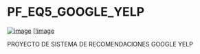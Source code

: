 # PF_EQ5_GOOGLE_YELP

[![image](https://github.com/0Notak/PF_EQ5_GOOGLE_YELP/assets/149798101/3e7b0ccc-84a4-4bba-bfab-8be18e294c2a)](https://camo.githubusercontent.com/953e3aeda5322462b234c4dace6aa8796f4bc6e250efc943c4091b189a6b237e/68747470733a2f2f75706c6f61642e77696b696d656469612e6f72672f77696b6970656469612f636f6d6d6f6e732f7468756d622f612f61642f59656c705f4c6f676f2e7376672f3235363070782d59656c705f4c6f676f2e7376672e706e67)
[[!image](https://camo.githubusercontent.com/953e3aeda5322462b234c4dace6aa8796f4bc6e250efc943c4091b189a6b237e/68747470733a2f2f75706c6f61642e77696b696d656469612e6f72672f77696b6970656469612f636f6d6d6f6e732f7468756d622f612f61642f59656c705f4c6f676f2e7376672f3235363070782d59656c705f4c6f676f2e7376672e706e67)
 

 PROYECTO DE SISTEMA DE RECOMENDACIONES GOOGLE YELP
